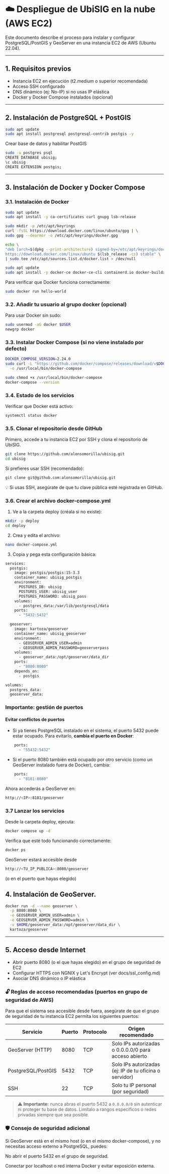 # ☁️ Despliegue de UbiSIG en la nube (AWS EC2)

Este documento describe el proceso para instalar y configurar PostgreSQL/PostGIS y GeoServer en una instancia EC2 de AWS (Ubuntu 22.04).

---

## 1. Requisitos previos

- Instancia EC2 en ejecución (t2.medium o superior recomendada)
- Acceso SSH configurado
- DNS dinámico (ej: No-IP) si no usas IP elástica
- Docker y Docker Compose instalados (opcional)

---

## 2. Instalación de PostgreSQL + PostGIS

```bash
sudo apt update
sudo apt install postgresql postgresql-contrib postgis -y
```
Crear base de datos y habilitar PostGIS

```bash
sudo -u postgres psql
CREATE DATABASE ubisig;
\c ubisig
CREATE EXTENSION postgis;
```
---

## 3. Instalación de Docker y Docker Compose

### 3.1. Instalación de Docker
```bash
sudo apt update
sudo apt install -y ca-certificates curl gnupg lsb-release

sudo mkdir -p /etc/apt/keyrings
curl -fsSL https://download.docker.com/linux/ubuntu/gpg | \
sudo gpg --dearmor -o /etc/apt/keyrings/docker.gpg

echo \
"deb [arch=$(dpkg --print-architecture) signed-by=/etc/apt/keyrings/docker.gpg] \
https://download.docker.com/linux/ubuntu $(lsb_release -cs) stable" \
| sudo tee /etc/apt/sources.list.d/docker.list > /dev/null

sudo apt update
sudo apt install -y docker-ce docker-ce-cli containerd.io docker-buildx-plugin docker-compose-plugin
```
Para verificar que Docker funciona correctamente:
```bash
sudo docker run hello-world
```
### 3.2. Añadir tu usuario al grupo docker (opcional)
Para usar Docker sin sudo:
```bash
sudo usermod -aG docker $USER
newgrp docker
```

### 3.3. Instalar Docker Compose (si no viene instalado por defecto)
```bash
DOCKER_COMPOSE_VERSION=2.24.0
sudo curl -L "https://github.com/docker/compose/releases/download/v$DOCKER_COMPOSE_VERSION/docker-compose-$(uname -s)-$(uname -m)" \
  -o /usr/local/bin/docker-compose

sudo chmod +x /usr/local/bin/docker-compose
docker-compose --version
```
### 3.4. Estado de los servicios
Verificar que Docker está activo:
```bash
systemctl status docker
```

### 3.5. Clonar el repositorio desde GitHub
Primero, accede a tu instancia EC2 por SSH y clona el repositorio de UbiSIG.
```bash
git clone https://github.com/alonsomorilla/ubisig.git
cd ubisig
```
Si prefieres usar SSH (recomendado):
```bash
git clone git@github.com:alonsomorilla/ubisig.git
```
💡 Si usas SSH, asegúrate de que tu clave pública esté registrada en GitHub.

### 3.6. Crear el archivo docker-compose.yml
1. Ve a la carpeta deploy (créala si no existe):
```bash
mkdir -p deploy
cd deploy
```
2. Crea y edita el archivo:
```bash
nano docker-compose.yml
```
3. Copia y pega esta configuración básica:
```bash
services:
  postgis:
    image: postgis/postgis:15-3.3
    container_name: ubisig_postgis
    environment:
      POSTGRES_DB: ubisig
      POSTGRES_USER: ubisig_user
      POSTGRES_PASSWORD: ubisig_pass
    volumes:
      - postgres_data:/var/lib/postgresql/data
    ports:
      - "5432:5432"

  geoserver:
    image: kartoza/geoserver
    container_name: ubisig_geoserver
    environment:
      - GEOSERVER_ADMIN_USER=admin
      - GEOSERVER_ADMIN_PASSWORD=geoserverpass
    volumes:
      - geoserver_data:/opt/geoserver/data_dir
    ports:
      - "8080:8080"
    depends_on:
      - postgis

volumes:
  postgres_data:
  geoserver_data:
```
### Importante: gestión de puertos
#### Evitar conflictos de puertos
- Si ya tienes PostgreSQL instalado en el sistema, el puerto 5432 puede estar ocupado. Para evitarlo, **cambia el puerto en Docker**:
```bash
    ports:
      - "55432:5432"
```

- Si el puerto 8080 también está ocupado por otro servicio (como un GeoServer instalado fuera de Docker), cambia:
```bash
    ports:
      - "8181:8080"
```
Ahora accederás a GeoServer en:
```bash
http://<IP>:8181/geoserver
```

### 3.7 Lanzar los servicios
Desde la carpeta deploy, ejecuta:
```bash
docker compose up -d
```
Verifica que esté todo funcionando correctamente:
```bash
docker ps
```
GeoServer estará accesible desde
```bash
http://<TU_IP_PUBLICA>:8080/geoserver
```
(o en el puerto que hayas elegido)

## 4. Instalación de GeoServer. 
```bash
docker run -d --name geoserver \
  -p 8080:8080 \
  -e GEOSERVER_ADMIN_USER=admin \
  -e GEOSERVER_ADMIN_PASSWORD=admin \
  -v $HOME/geoserver_data:/opt/geoserver/data_dir \
  kartoza/geoserver
```
---

## 5. Acceso desde Internet
- Abrir puerto 8080 (o el que hayas elegido) en el grupo de seguridad de EC2
- Configurar HTTPS con NGNIX y Let's Encrypt (ver docs/ssl_config.md)
- Asociar DNS dinámico o IP elástica

### 🔓 Reglas de acceso recomendadas (puertos en grupo de seguridad de AWS)

Para que el sistema sea accesible desde fuera, asegúrate de que el grupo de seguridad de tu instancia EC2 permita los siguientes puertos:

| Servicio          | Puerto | Protocolo | Origen recomendado |
|-------------------|--------|-----------|---------------------|
| GeoServer (HTTP)  | 8080   | TCP       | Solo IPs autorizadas o 0.0.0.0/0 para acceso abierto |
| PostgreSQL/PostGIS| 5432   | TCP       | Solo IPs autorizadas (ej: IP de tu oficina o servidor) |
| SSH               | 22     | TCP       | Solo tu IP personal (por seguridad) |

> ⚠️ **Importante:** nunca abras el puerto 5432 a `0.0.0.0/0` sin autenticar ni proteger tu base de datos. Limítalo a rangos específicos o redes privadas siempre que sea posible.

### 🛡️ Consejo de seguridad adicional
Si GeoServer está en el mismo host (o en el mismo docker-compose), y no necesitas acceso externo a PostgreSQL, puedes:

No abrir el puerto 5432 en el grupo de seguridad.

Conectar por localhost o red interna Docker y evitar exposición externa.
